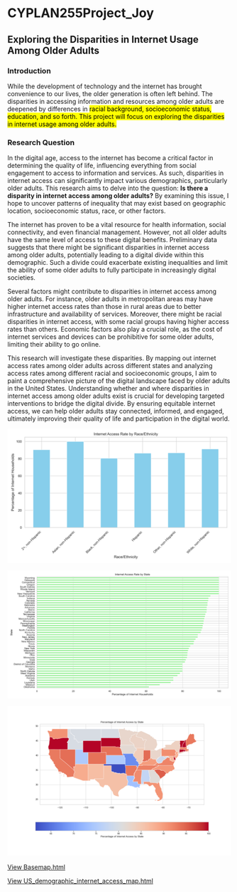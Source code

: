 # CYPLAN255Project_Joy
## Exploring the Disparities in Internet Usage Among Older Adults

### Introduction
While the development of technology and the internet has brought convenience to our lives, the older generation is often left behind. The disparities in accessing information and resources among older adults are deepened by differences in <mark>racial background, socioeconomic status, education, and so forth<mark>. This project will focus on exploring the disparities in internet usage among older adults.

### Research Question
In the digital age, access to the internet has become a critical factor in determining the quality of life, influencing everything from social engagement to access to information and services. As such, disparities in internet access can significantly impact various demographics, particularly older adults. This research aims to delve into the question: **Is there a disparity in internet access among older adults?** By examining this issue, I hope to uncover patterns of inequality that may exist based on geographic location, socioeconomic status, race, or other factors.

The internet has proven to be a vital resource for health information, social connectivity, and even financial management. However, not all older adults have the same level of access to these digital benefits. Preliminary data suggests that there might be significant disparities in internet access among older adults, potentially leading to a digital divide within this demographic. Such a divide could exacerbate existing inequalities and limit the ability of some older adults to fully participate in increasingly digital societies.

Several factors might contribute to disparities in internet access among older adults. For instance, older adults in metropolitan areas may have higher internet access rates than those in rural areas due to better infrastructure and availability of services. Moreover, there might be racial disparities in internet access, with some racial groups having higher access rates than others. Economic factors also play a crucial role, as the cost of internet services and devices can be prohibitive for some older adults, limiting their ability to go online.

This research will investigate these disparities. By mapping out internet access rates among older adults across different states and analyzing access rates among different racial and socioeconomic groups, I aim to paint a comprehensive picture of the digital landscape faced by older adults in the United States. Understanding whether and where disparities in internet access among older adults exist is crucial for developing targeted interventions to bridge the digital divide. By ensuring equitable internet access, we can help older adults stay connected, informed, and engaged, ultimately improving their quality of life and participation in the digital world.


![Internet Access Rate by Race/Ethnicity](USCon_Internet_access_by_race.png)

![Internet Access Rate by Race_State](USCon_Internet_access_rate_by_state.png)

![Internet Access Rate by Race_State](USCon_internet_access_by_state.png)

[View Basemap.html](Basemap.html)

[View US_demographic_internet_access_map.html](US_demographic_internet_access_map.html)


